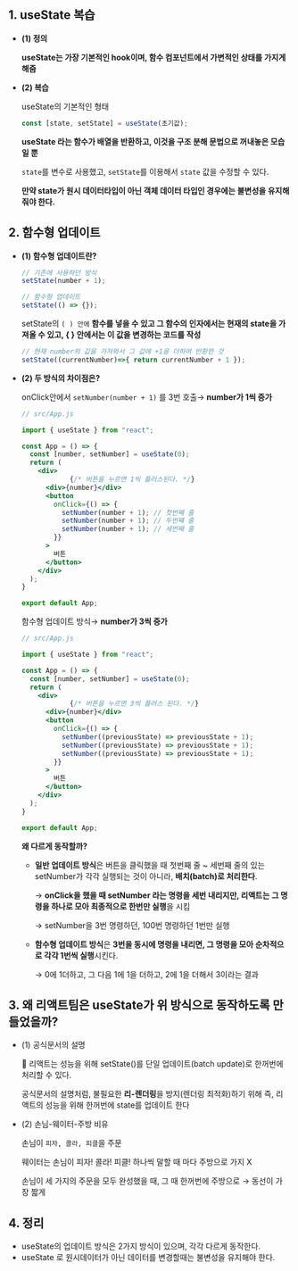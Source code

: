 ## 1. useState 복습

- **(1) 정의**
    
    **useState는 가장 기본적인 hook이며, 함수 컴포넌트에서 가변적인 상태를 가지게 해줌**
    
- **(2) 복습**
    
    useState의 기본적인 형태 
    
    ```jsx
    const [state, setState] = useState(초기값);
    ```
    
    **useState 라는 함수가 배열을 반환하고, 이것을 구조 분해 문법으로 꺼내놓은 모습일 뿐**
    
    `state`를 변수로 사용했고, `setState`를 이용해서 `state` 값을 수정할 수 있다. 
    
    **만약 state가 원시 데이터타입이 아닌 객체 데이터 타입인 경우에는 불변성을 유지해줘야 한다.**
    

## 2. 함수형 업데이트

- **(1) 함수형 업데이트란?**
    
    ```jsx
    // 기존에 사용하던 방식
    setState(number + 1);
    
    // 함수형 업데이트 
    setState(() => {});
    ```
    
    setState의 `( ) 안에` **함수를 넣을 수 있고 그 함수의 인자에서는 현재의 state을 가져올 수 있고, { } 안에서는 이 값을 변경하는 코드를 작성**
    
    ```jsx
    // 현재 number의 값을 가져와서 그 값에 +1을 더하여 반환한 것 
    setState((currentNumber)=>{ return currentNumber + 1 });
    ```
    
- **(2) 두 방식의 차이점은?**
    
    onClick안에서 `setNumber(number + 1)` 를 3번 호출→ **number가 1씩 증가**
    
    ```jsx
    // src/App.js
    
    import { useState } from "react";
    
    const App = () => {
      const [number, setNumber] = useState(0);
      return (
        <div>
    			{/* 버튼을 누르면 1씩 플러스된다. */}
          <div>{number}</div> 
          <button
            onClick={() => {
              setNumber(number + 1); // 첫번째 줄 
              setNumber(number + 1); // 두번쨰 줄
              setNumber(number + 1); // 세번째 줄
            }}
          >
            버튼
          </button>
        </div>
      );
    }
    
    export default App;
    ```
    
    함수형 업데이트 방식→  **number가 3씩 증가**
    
    ```jsx
    // src/App.js
    
    import { useState } from "react";
    
    const App = () => {
      const [number, setNumber] = useState(0);
      return (
        <div>
    			{/* 버튼을 누르면 3씩 플러스 된다. */}
          <div>{number}</div>
          <button
            onClick={() => {
              setNumber((previousState) => previousState + 1);
              setNumber((previousState) => previousState + 1);
              setNumber((previousState) => previousState + 1);
            }}
          >
            버튼
          </button>
        </div>
      );
    }
    
    export default App;
    ```
    
    **왜  다르게 동작할까?** 
    
    - **일반 업데이트 방식**은 버튼을 클릭했을 때 첫번째 줄 ~ 세번째 줄의 있는 setNumber가 각각 실행되는 것이 아니라, **배치(batch)로 처리한다**. 
        
        → **onClick을 했을 때 setNumber 라는 명령을 세번 내리지만, 리액트는 그 명령을 하나로 모아 최종적으로 한번만 실행**을 시킴
        
        → setNumber을 3번 명령하던, 100번 명령하던 1번만 실행
        
    
    - **함수형 업데이트 방식**은 **3번을 동시에 명령을 내리면, 그 명령을 모아 순차적으로 각각 1번씩 실행**시킨다.
        
        → 0에 1더하고, 그 다음 1에 1을 더하고, 2에 1을 더해서 3이라는 결과
        

## 3. 왜 리액트팀은 useState가 위 방식으로 동작하도록 만들었을까?

- (1) 공식문서의 설명
    
    <aside>
    📢 리액트는 성능을 위해 setState()를 단일 업데이트(batch update)로 한꺼번에 처리할 수 있다.
    
    </aside>
    
    공식문서의 설명처럼, 불필요한 **리-렌더링**을 방지(렌더링 최적화)하기 위해 즉, 리액트의 성능을 위해 한꺼번에 state를 업데이트 한다
    
- (2) 손님-웨이터-주방 비유
    
    손님이 `피자, 콜라, 피클`을 주문
    
    웨이터는 손님이 피자! 콜라! 피클! 하나씩 말할 때 마다 주방으로 가지 X
    
    손님이 세 가지의 주문을 모두 완성했을 때, 그 때 한꺼번에 주방으로 → 동선이 가장 짧게
    

## 4. 정리

- useState의 업데이트 방식은 2가지 방식이 있으며, 각각 다르게 동작한다.
- useState 로 원시데이터가 아닌 데이터를 변경할때는 불변성을 유지해야 한다.